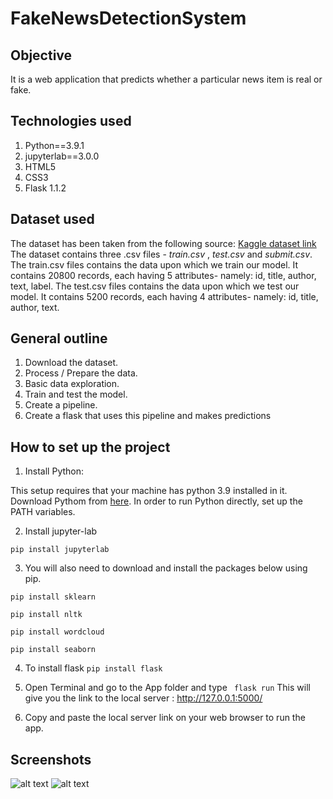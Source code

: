 # FakeNewsDetectionSystem

## Objective 
It is a web application that predicts whether a particular news item is real or fake.

## Technologies used
1. Python==3.9.1
2. jupyterlab==3.0.0
3. HTML5
4. CSS3
5. Flask 1.1.2

## Dataset used
The dataset has been taken from the following source:  [Kaggle dataset link](https://www.kaggle.com/c/fake-news/data?select=train.csv)
The dataset contains three .csv files - *train.csv* ,  *test.csv*   and   *submit.csv*.
The train.csv files contains the data upon which we train our model. It contains 20800 records, each having 5 attributes- namely: id, title, author, text, label.
The test.csv files contains the data upon which we test our model. It contains 5200 records, each having 4 attributes- namely: id, title, author, text.

## General outline
1. Download the dataset.
2. Process / Prepare the data.
3. Basic data exploration.
4. Train and test the model.
5. Create a pipeline.
6. Create a flask that uses this pipeline and makes predictions 

## How to set up the project
1. Install Python: 

This setup requires that your machine has python 3.9 installed in it. Download Pythom from [here](https://www.python.org/downloads/).
In order to run Python directly, set up the PATH variables. 

2. Install jupyter-lab

```pip install jupyterlab```

3. You will also need to download and install the packages below using pip.

```pip install sklearn```

```pip install nltk```

```pip install wordcloud```

```pip install seaborn```

4. To install flask 
```pip install flask```

5. Open Terminal and go to the App folder and type 
``` flask run```
This will give you the link to the local server : http://127.0.0.1:5000/

6. Copy and paste the local server link on your web browser to run the app.

## Screenshots

![alt text](https://github.com/arishta/FakeNewsDetectionSystem/blob/main/screeenshots/user_search.PNG)
![alt text](https://github.com/arishta/FakeNewsDetectionSystem/blob/main/screeenshots/output.PNG)






